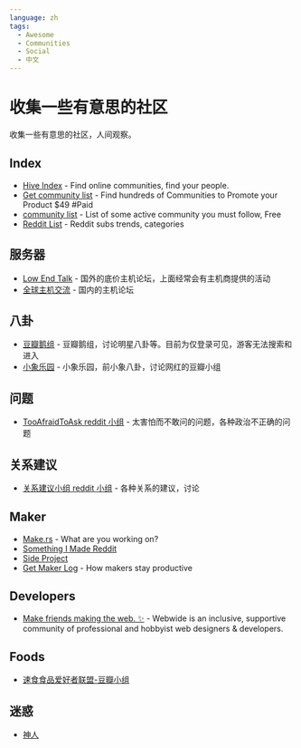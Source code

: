 ```yaml
---
language: zh
tags:
  - Awesome
  - Communities
  - Social
  - 中文
---
```


# 收集一些有意思的社区

收集一些有意思的社区，人间观察。

## Index

- [Hive Index](https://thehiveindex.com/) - Find online communities, find your people.
- [Get community list](https://getcommunitylist.com/) - Find hundreds of Communities to Promote your Product $49 #Paid
- [community list](https://www.notion.so/Community-908921f2f6584ae990bea68b048b8ea9) - List of some active community you must follow, Free
- [Reddit List](http://redditlist.com/sfw) - Reddit subs trends, categories

## 服务器

- [Low End Talk](https://lowendtalk.com/) - 国外的底价主机论坛，上面经常会有主机商提供的活动
- [全球主机交流](https://hostloc.com/) - 国内的主机论坛

## 八卦

- [豆瓣鹅组](https://www.douban.com/group/blabla/) - 豆瓣鹅组，讨论明星八卦等。目前为仅登录可见，游客无法搜索和进入
- [小象乐园](https://www.douban.com/group/613560/) - 小象乐园，前小象八卦，讨论网红的豆瓣小组

## 问题

- [TooAfraidToAsk reddit 小组](https://www.reddit.com/r/TooAfraidToAsk/) - 太害怕而不敢问的问题，各种政治不正确的问题

## 关系建议

- [关系建议小组 reddit 小组](https://www.reddit.com/r/relationshipadvice/) - 各种关系的建议，讨论

## Maker

- [Make.rs](https://make.rs/) - What are you working on?
- [Something I Made Reddit](https://www.reddit.com/r/somethingimade/)
- [Side Project](https://www.reddit.com/r/SideProject)
- [Get Maker Log](https://getmakerlog.com/) - How makers stay productive

## Developers

- [Make friends making the web. ✨](https://webwide.chat/) - Webwide is an inclusive, supportive community of professional and hobbyist web designers & developers.

## Foods

- [速食食品爱好者联盟-豆瓣小组](https://www.douban.com/group/682274/)

## 迷惑

- [神人](https://www.reddit.com/r/nextfuckinglevel/)

